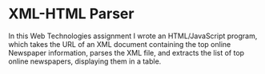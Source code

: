 # XML-HTML Parser

In this Web Technologies assignment I wrote an HTML/JavaScript program, which takes the URL of an XML document containing the top online Newspaper information, parses the XML file, and extracts the list of top online newspapers, displaying them in a table.


